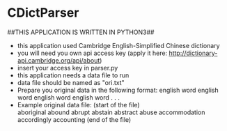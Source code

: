 # CDictParser
##THIS APPLICATION IS WRITTEN IN PYTHON3##

- this application used Cambridge English-Simplified Chinese dictionary
- you will need you own api access key (apply it here: http://dictionary-api.cambridge.org/api/about)
- insert your access key in parser.py
- this application needs a data file to run
- data file should be named as "ori.txt"
- Prepare you original data in the following format:
        english word
        english word
        english word
        english word
        .
        .
        .
- Example original data file:
(start of the file)        
        aboriginal
        abound
        abrupt
        abstain
        abstract
        abuse
        accommodation
        accordingly
        accounting
(end of the file)
